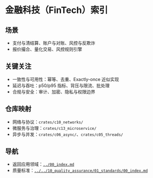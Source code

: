 # 金融科技（FinTech）索引

## 场景

- 支付与清结算、账户与对账、风控与反欺诈
- 报价撮合、量化交易、风控规则引擎

## 关键关注

- 一致性与可用性：幂等、去重、Exactly-once 近似实现
- 延迟与吞吐：p50/p95 指标、背压与限流、批处理
- 合规与安全：审计、加密、隐私与权限边界

## 仓库映射

- 网络与协议：`crates/c10_networks/`
- 微服务与治理：`crates/c13_microservice/`
- 异步与并发：`crates/c06_async/`、`crates/c05_threads/`

## 导航

- 返回应用领域：[`../00_index.md`](../00_index.md)
- 质量标准：[`../../10_quality_assurance/01_standards/00_index.md`](../../10_quality_assurance/01_standards/00_index.md)
